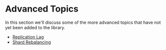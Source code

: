 # Advanced Topics

In this section we'll discuss some of the more advanced topics that have not yet been added to the library.

* [Replication Lag](ReplicationLag.md)
* [Shard Rebalancing](Rebalancing.md)
